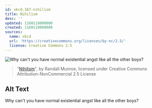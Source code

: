 ```yaml
---
id: xkcd.167-nihilism
title: Nihilism
desc: ''
updated: 1160118000000
created: 1160118000000
sources:
  name: xkcd
  url: 'https://creativecommons.org/licenses/by-nc/2.5/'
  license: Creative Commons 2.5
---
```

![Why can't you have normal existential angst like all the other boys?](https://imgs.xkcd.com/comics/nihilism.png)
> "[Nihilism](https://xkcd.com/167/)", by Randall Munroe, licensed under Creative Commons Attribution-NonCommercial 2.5 License

## Alt Text
Why can't you have normal existential angst like all the other boys?
